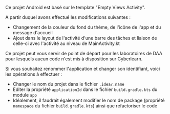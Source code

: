 Ce projet Android est basé sur le template "Empty Views Activity".

A partir duquel avons effectué les modifications suivantes :

- Changement de la couleur du fond du thème, de l'icône de l'app et du message d'accueil
- Ajout dans le layout de l'activité d'une barre des tâches et liaison de celle-ci avec l'activité au niveau de MainActivity.kt

Ce projet peut vous servir de point de départ pour les laboratoires de DAA pour lesquels aucun code n'est mis à disposition sur Cyberlearn.

Si vous souhaitez renommer l'application et changer son identifiant, voici les opérations à effectuer :

- Changer le nom du projet dans le fichier `.idea/.name`
- Editer la propriété `applicationId` dans le fichier `build.gradle.kts` du module `app`
- Idéalement, il faudrait également modifier le nom de package (propriété `namespace` du fichier `build.gradle.kts`) ainsi que refactoriser le code